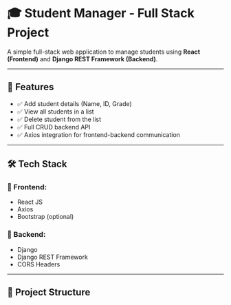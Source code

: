 # 🎓 Student Manager - Full Stack Project

A simple full-stack web application to manage students using **React (Frontend)** and **Django REST Framework (Backend)**.

---

## 📌 Features

- ✅ Add student details (Name, ID, Grade)
- ✅ View all students in a list
- ✅ Delete student from the list
- ✅ Full CRUD backend API
- ✅ Axios integration for frontend-backend communication

---

## 🛠️ Tech Stack

### 🔹 Frontend:
- React JS
- Axios
- Bootstrap (optional)

### 🔹 Backend:
- Django
- Django REST Framework
- CORS Headers

---

## 📁 Project Structure

